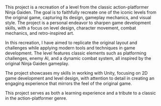 This project is a recreation of a level from the classic action-platformer Ninja Gaiden. The goal is to faithfully recreate one of the iconic levels from the original game, capturing its design, gameplay mechanics, and visual style. The project is a personal endeavor to sharpen game development skills, with a focus on level design, character movement, combat mechanics, and retro-inspired art.

In this recreation, I have aimed to replicate the original layout and challenges while applying modern tools and techniques in game development. The level features classic elements such as platforming challenges, enemy AI, and a dynamic combat system, all inspired by the original Ninja Gaiden gameplay.

The project showcases my skills in working with Unity, focusing on 2D game development and level design, with attention to detail in creating an engaging experience that mirrors the feel of the original game.

This project serves as both a learning experience and a tribute to a classic in the action-platformer genre.
